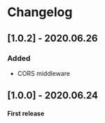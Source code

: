 # Changelog

## [1.0.2] - 2020.06.26
### Added
- CORS middleware

## [1.0.0] - 2020.06.24
#### First release